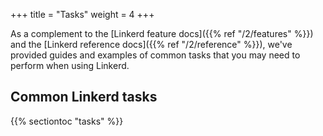 +++
title = "Tasks"
weight = 4
+++

As a complement to the [Linkerd feature docs]({{% ref "/2/features" %}}) and
the [Linkerd reference docs]({{% ref "/2/reference" %}}), we've provided guides
and examples of common tasks that you may need to perform when using Linkerd.

## Common Linkerd tasks

{{% sectiontoc "tasks" %}}
